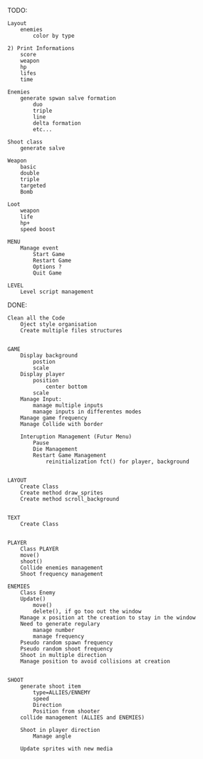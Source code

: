 
TODO:


	Layout
		enemies
			color by type

	2) Print Informations
		score
		weapon
		hp
		lifes
		time

	Enemies
		generate spwan salve formation
			duo
			triple
			line
			delta formation
			etc...

	Shoot class
		generate salve

	Weapon
		basic
		double
		triple
		targeted
		Bomb

	Loot
		weapon
		life
		hp+
		speed boost

	MENU
		Manage event
			Start Game
			Restart Game
			Options ?
			Quit Game

	LEVEL
		Level script management


DONE:


	Clean all the Code
		Oject style organisation
		Create multiple files structures


	GAME
		Display background
			postion
			scale
		Display player
			position
				center bottom
			scale
		Manage Input:
			manage multiple inputs
			manage inputs in differentes modes
		Manage game frequency
		Manage Collide with border

		Interuption Management (Futur Menu)
			Pause
			Die Management
			Restart Game Management
				reinitialization fct() for player, background


	LAYOUT
		Create Class
		Create method draw_sprites
		Create method scroll_background


	TEXT
		Create Class


	PLAYER
		Class PLAYER
		move()
		shoot()
		Collide enemies management
		Shoot frequency management

	ENEMIES
		Class Enemy
		Update()
			move()
			delete(), if go too out the window
		Manage x position at the creation to stay in the window
		Need to generate regulary
			manage number
			manage frequency
		Pseudo random spawn frequency
		Pseudo random shoot frequency
		Shoot in multiple direction
		Manage position to avoid collisions at creation


	SHOOT
		generate shoot item
			type=ALLIES/ENNEMY
			speed
			Direction
			Position from shooter
		collide management (ALLIES and ENEMIES)

		Shoot in player direction
			Manage angle

		Update sprites with new media
